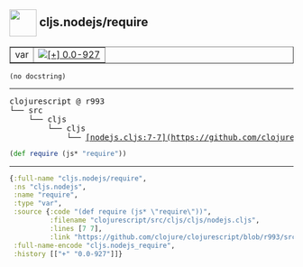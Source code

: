 ## <img width="48px" valign="middle" src="http://i.imgur.com/Hi20huC.png"> cljs.nodejs/require

 <table border="1">
<tr>
<td>var</td>
<td><a href="https://github.com/cljsinfo/api-refs/tree/0.0-927"><img valign="middle" alt="[+] 0.0-927" src="https://img.shields.io/badge/+-0.0--927-lightgrey.svg"></a> </td>
</tr>
</table>

 <samp>
</samp>

```
(no docstring)
```

---

 <pre>
clojurescript @ r993
└── src
    └── cljs
        └── cljs
            └── <ins>[nodejs.cljs:7-7](https://github.com/clojure/clojurescript/blob/r993/src/cljs/cljs/nodejs.cljs#L7-L7)</ins>
</pre>

```clj
(def require (js* "require"))
```


---

```clj
{:full-name "cljs.nodejs/require",
 :ns "cljs.nodejs",
 :name "require",
 :type "var",
 :source {:code "(def require (js* \"require\"))",
          :filename "clojurescript/src/cljs/cljs/nodejs.cljs",
          :lines [7 7],
          :link "https://github.com/clojure/clojurescript/blob/r993/src/cljs/cljs/nodejs.cljs#L7-L7"},
 :full-name-encode "cljs.nodejs_require",
 :history [["+" "0.0-927"]]}

```
